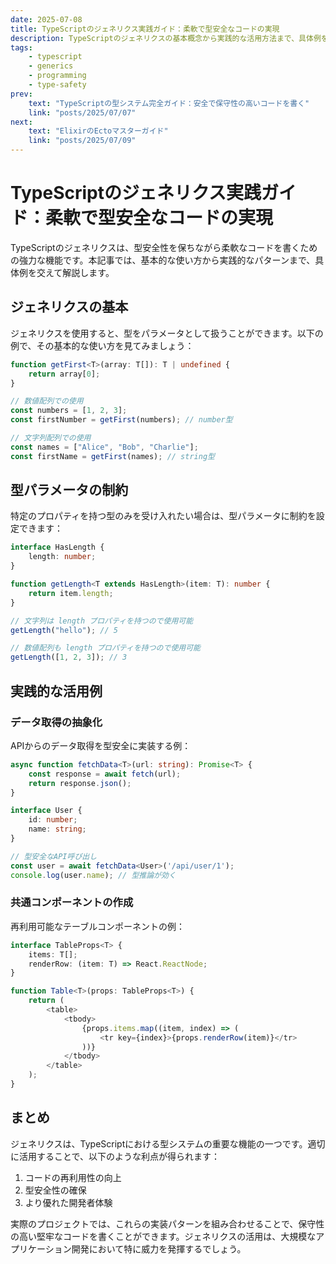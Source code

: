 ```yaml
---
date: 2025-07-08
title: TypeScriptのジェネリクス実践ガイド：柔軟で型安全なコードの実現
description: TypeScriptのジェネリクスの基本概念から実践的な活用方法まで、具体例を交えて詳しく解説。再利用可能で型安全なコードを書くためのベストプラクティスを学びましょう。
tags:
    - typescript
    - generics
    - programming
    - type-safety
prev:
    text: "TypeScriptの型システム完全ガイド：安全で保守性の高いコードを書く"
    link: "posts/2025/07/07"
next:
    text: "ElixirのEctoマスターガイド"
    link: "posts/2025/07/09"
---
```


# TypeScriptのジェネリクス実践ガイド：柔軟で型安全なコードの実現

TypeScriptのジェネリクスは、型安全性を保ちながら柔軟なコードを書くための強力な機能です。本記事では、基本的な使い方から実践的なパターンまで、具体例を交えて解説します。

## ジェネリクスの基本

ジェネリクスを使用すると、型をパラメータとして扱うことができます。以下の例で、その基本的な使い方を見てみましょう：

```ts
function getFirst<T>(array: T[]): T | undefined {
    return array[0];
}

// 数値配列での使用
const numbers = [1, 2, 3];
const firstNumber = getFirst(numbers); // number型

// 文字列配列での使用
const names = ["Alice", "Bob", "Charlie"];
const firstName = getFirst(names); // string型
```

## 型パラメータの制約

特定のプロパティを持つ型のみを受け入れたい場合は、型パラメータに制約を設定できます：

```ts
interface HasLength {
    length: number;
}

function getLength<T extends HasLength>(item: T): number {
    return item.length;
}

// 文字列は length プロパティを持つので使用可能
getLength("hello"); // 5

// 数値配列も length プロパティを持つので使用可能
getLength([1, 2, 3]); // 3
```

## 実践的な活用例

### データ取得の抽象化

APIからのデータ取得を型安全に実装する例：

```ts
async function fetchData<T>(url: string): Promise<T> {
    const response = await fetch(url);
    return response.json();
}

interface User {
    id: number;
    name: string;
}

// 型安全なAPI呼び出し
const user = await fetchData<User>('/api/user/1');
console.log(user.name); // 型推論が効く
```

### 共通コンポーネントの作成

再利用可能なテーブルコンポーネントの例：

```ts
interface TableProps<T> {
    items: T[];
    renderRow: (item: T) => React.ReactNode;
}

function Table<T>(props: TableProps<T>) {
    return (
        <table>
            <tbody>
                {props.items.map((item, index) => (
                    <tr key={index}>{props.renderRow(item)}</tr>
                ))}
            </tbody>
        </table>
    );
}
```

## まとめ

ジェネリクスは、TypeScriptにおける型システムの重要な機能の一つです。適切に活用することで、以下のような利点が得られます：

1. コードの再利用性の向上
2. 型安全性の確保
3. より優れた開発者体験

実際のプロジェクトでは、これらの実装パターンを組み合わせることで、保守性の高い堅牢なコードを書くことができます。ジェネリクスの活用は、大規模なアプリケーション開発において特に威力を発揮するでしょう。
